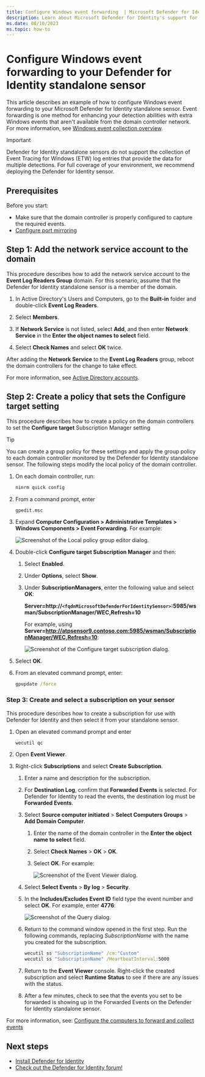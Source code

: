 ```yaml
---
title: Configure Windows event forwarding  | Microsoft Defender for Identity
description: Learn about Microsoft Defender for Identity's support for configuring Windows event forwarding.
ms.date: 08/10/2023
ms.topic: how-to
---
```


# Configure Windows event forwarding to your Defender for Identity standalone sensor

This article describes an example of how to configure Windows event forwarding to your Microsoft Defender for Identity standalone sensor. Event forwarding is one method for enhancing your detection abilities with extra Windows events that aren't available from the domain controller network. For more information, see [Windows event collection overview](event-collection-overview.md).

> [!IMPORTANT]
>Defender for Identity standalone sensors do not support the collection of Event Tracing for Windows (ETW) log entries that provide the data for multiple detections. For full coverage of your environment, we recommend deploying the Defender for Identity sensor.


## Prerequisites

Before you start:

- Make sure that the domain controller is properly configured to capture the required events.
- [Configure port mirroring](configure-port-mirroring.md)

## Step 1: Add the network service account to the domain

This procedure describes how to add the network service account to the **Event Log Readers Group** domain. For this scenario, assume that the Defender for Identity standalone sensor is a member of the domain. <!--this doesn't make any sense-->

1. In Active Directory's Users and Computers, go to the **Built-in** folder and double-click **Event Log Readers**.

1. Select **Members**.

1. If **Network Service** is not listed, select **Add**, and then enter **Network Service** in the **Enter the object names to select** field.

1. Select **Check Names** and select **OK** twice.

After adding the **Network Service** to the **Event Log Readers** group, reboot the domain controllers for the change to take effect.

For more information, see [Active Directory accounts](/windows-server/identity/ad-ds/manage/understand-default-user-accounts).

## Step 2: Create a policy that sets the Configure target setting

This procedure describes how to create a policy on the domain controllers to set the **Configure target** Subscription Manager setting

> [!TIP]
> You can create a group policy for these settings and apply the group policy to each domain controller monitored by the Defender for Identity standalone sensor. The following steps modify the local policy of the domain controller.

1. On each domain controller, run:

    ```cmd
    ninrm quick config
    ```

1. From a command prompt, enter

    ```cmd
    gpedit.msc
    ```

1. Expand **Computer Configuration > Administrative Templates > Windows Components > Event Forwarding**. For example:

    ![Screenshot of the Local policy group editor dialog.](../media/wef-1-local-group-policy-editor.png)

1. Double-click **Configure target Subscription Manager** and then:

    1. Select **Enabled**.
    1. Under **Options**, select **Show**.
    1. Under **SubscriptionManagers**, enter the following value and select **OK**:

        **Server=http://`<fqdnMicrosoftDefenderForIdentitySensor>`:5985/wsman/SubscriptionManager/WEC,Refresh=10**
        
        For example, using **Server=http://atpsensor9.contoso.com:5985/wsman/SubscriptionManager/WEC,Refresh=10**:

        ![Screenshot of the Configure target subscription dialog.](../media/wef-2-config-target-sub-manager.png)

1. Select **OK**.

1. From an elevated command prompt, enter:

    ```cmd
    gpupdate /force
    ```

### Step 3: Create and select a subscription on your sensor

This procedure describes how to create a subscription for use with Defender for Identity and then select it from your standalone sensor.

1. Open an elevated command prompt and enter

    ```cmd
    wecutil qc
    ```

1. Open **Event Viewer**.

1. Right-click **Subscriptions** and select **Create Subscription**.

    1. Enter a name and description for the subscription.

    1. For **Destination Log**, confirm that **Forwarded Events** is selected. For Defender for Identity to read the events, the destination log must be **Forwarded Events**.

    1. Select **Source computer initiated** > **Select Computers Groups** > **Add Domain Computer**.

        1. Enter the name of the domain controller in the **Enter the object name to select** field. 

        1. Select **Check Names** > **OK** > **OK**.

        1. Select **OK**. For example:

            ![Screenshot of the Event Viewer dialog.](../media/wef-3-event-viewer.png)

    1. Select **Select Events** > **By log** > **Security**.

    1. In the **Includes/Excludes Event ID** field type the event number and select **OK**. For example, enter **4776**:
    
        ![Screenshot of the Query  dialog.](../media/wef-4-query-filter.png)

    1. Return to the command window opened in the first step. Run the following commands, replacing *SubscriptionName* with the name you created for the subscription.

        ```cmd
        wecutil ss "SubscriptionName" /cm:"Custom"
        wecutil ss "SubscriptionName" /HeartbeatInterval:5000
        ```

    1. Return to the **Event Viewer** console. Right-click the created subscription and select **Runtime Status** to see if there are any issues with the status.

    1. After a few minutes, check to see that the events you set to be forwarded is showing up in the Forwarded Events on the Defender for Identity standalone sensor.

For more information, see: [Configure the computers to forward and collect events](/previous-versions/windows/it-pro/windows-server-2008-R2-and-2008/cc748890(v=ws.11))

## Next steps

- [Install Defender for Identity](/defender-for-identity/classic-install-step1)
- [Check out the Defender for Identity forum!](<https://aka.ms/MDIcommunity>)
